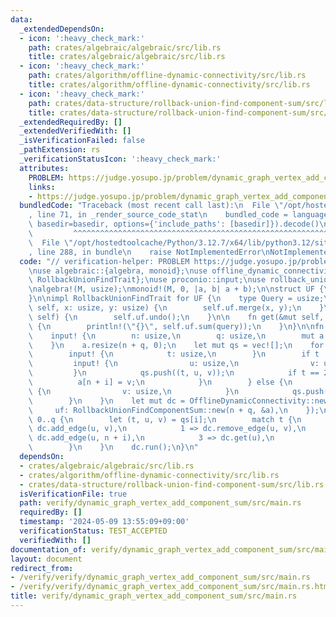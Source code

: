 ```yaml
---
data:
  _extendedDependsOn:
  - icon: ':heavy_check_mark:'
    path: crates/algebraic/algebraic/src/lib.rs
    title: crates/algebraic/algebraic/src/lib.rs
  - icon: ':heavy_check_mark:'
    path: crates/algorithm/offline-dynamic-connectivity/src/lib.rs
    title: crates/algorithm/offline-dynamic-connectivity/src/lib.rs
  - icon: ':heavy_check_mark:'
    path: crates/data-structure/rollback-union-find-component-sum/src/lib.rs
    title: crates/data-structure/rollback-union-find-component-sum/src/lib.rs
  _extendedRequiredBy: []
  _extendedVerifiedWith: []
  _isVerificationFailed: false
  _pathExtension: rs
  _verificationStatusIcon: ':heavy_check_mark:'
  attributes:
    PROBLEM: https://judge.yosupo.jp/problem/dynamic_graph_vertex_add_component_sum
    links:
    - https://judge.yosupo.jp/problem/dynamic_graph_vertex_add_component_sum
  bundledCode: "Traceback (most recent call last):\n  File \"/opt/hostedtoolcache/Python/3.12.7/x64/lib/python3.12/site-packages/onlinejudge_verify/documentation/build.py\"\
    , line 71, in _render_source_code_stat\n    bundled_code = language.bundle(stat.path,\
    \ basedir=basedir, options={'include_paths': [basedir]}).decode()\n          \
    \         ^^^^^^^^^^^^^^^^^^^^^^^^^^^^^^^^^^^^^^^^^^^^^^^^^^^^^^^^^^^^^^^^^^^^^^^^^^^^^^^^^\n\
    \  File \"/opt/hostedtoolcache/Python/3.12.7/x64/lib/python3.12/site-packages/onlinejudge_verify/languages/rust.py\"\
    , line 288, in bundle\n    raise NotImplementedError\nNotImplementedError\n"
  code: "// verification-helper: PROBLEM https://judge.yosupo.jp/problem/dynamic_graph_vertex_add_component_sum\n\
    \nuse algebraic::{algebra, monoid};\nuse offline_dynamic_connectivity::{OfflineDynamicConnectivity,\
    \ RollbackUnionFindTrait};\nuse proconio::input;\nuse rollback_union_find_component_sum::RollbackUnionFindComponentSum;\n\
    \nalgebra!(M, usize);\nmonoid!(M, 0, |a, b| a + b);\n\nstruct UF {\n    uf: RollbackUnionFindComponentSum<M>,\n\
    }\n\nimpl RollbackUnionFindTrait for UF {\n    type Query = usize;\n\n    fn add_edge(&mut\
    \ self, x: usize, y: usize) {\n        self.uf.merge(x, y);\n    }\n\n    fn undo(&mut\
    \ self) {\n        self.uf.undo();\n    }\n\n    fn get(&mut self, query: Self::Query)\
    \ {\n        println!(\"{}\", self.uf.sum(query));\n    }\n}\n\nfn main() {\n\
    \    input! {\n        n: usize,\n        q: usize,\n        mut a: [usize; n],\n\
    \    }\n    a.resize(n + q, 0);\n    let mut qs = vec![];\n    for i in 0..q {\n\
    \        input! {\n            t: usize,\n        }\n        if t != 3 {\n   \
    \         input! {\n                u: usize,\n                v: usize,\n   \
    \         }\n            qs.push((t, u, v));\n            if t == 2 {\n      \
    \          a[n + i] = v;\n            }\n        } else {\n            input!\
    \ {\n                v: usize,\n            }\n            qs.push((t, v, 0));\n\
    \        }\n    }\n    let mut dc = OfflineDynamicConnectivity::new(UF {\n   \
    \     uf: RollbackUnionFindComponentSum::new(n + q, &a),\n    });\n    for i in\
    \ 0..q {\n        let (t, u, v) = qs[i];\n        match t {\n            0 =>\
    \ dc.add_edge(u, v),\n            1 => dc.remove_edge(u, v),\n            2 =>\
    \ dc.add_edge(u, n + i),\n            3 => dc.get(u),\n            _ => unreachable!(),\n\
    \        }\n    }\n    dc.run();\n}\n"
  dependsOn:
  - crates/algebraic/algebraic/src/lib.rs
  - crates/algorithm/offline-dynamic-connectivity/src/lib.rs
  - crates/data-structure/rollback-union-find-component-sum/src/lib.rs
  isVerificationFile: true
  path: verify/dynamic_graph_vertex_add_component_sum/src/main.rs
  requiredBy: []
  timestamp: '2024-05-09 13:55:09+09:00'
  verificationStatus: TEST_ACCEPTED
  verifiedWith: []
documentation_of: verify/dynamic_graph_vertex_add_component_sum/src/main.rs
layout: document
redirect_from:
- /verify/verify/dynamic_graph_vertex_add_component_sum/src/main.rs
- /verify/verify/dynamic_graph_vertex_add_component_sum/src/main.rs.html
title: verify/dynamic_graph_vertex_add_component_sum/src/main.rs
---
```

